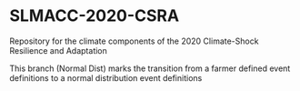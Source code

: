 # SLMACC-2020-CSRA
Repository for the climate components of the 2020 Climate-Shock Resilience and Adaptation

This branch (Normal Dist) marks the transition from a farmer defined event definitions to a 
normal distribution event definitions